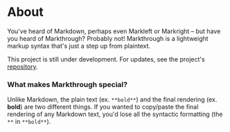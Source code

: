 # About
You've heard of Markdown, perhaps even Markleft or Markright – but have you heard of Markthrough? Probably not! Markthrough is a lightweight markup syntax that's just a step up from plaintext.

This project is still under development. For updates, see the project's [repository](https://github.com/markthrough/Markthrough.github.io).

### What makes Markthrough special?
Unlike Markdown, the plain text (ex. `**bold**`) and the final rendering (ex. **bold**) are two different things. If you wanted to copy/paste the final rendering of any Markdown text, you'd lose all the syntactic formatting (the `**` in `**bold**`).
